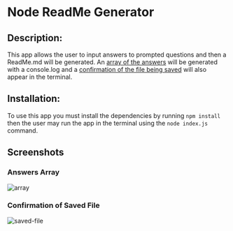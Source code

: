 # Node ReadMe Generator

## Description:

This app allows the user to input answers to prompted questions and then a ReadMe.md will be generated.  An [array of the answers](#answers-array) will be generated with a console.log and a [confirmation of the file being saved](#confirmation-of-saved-file) will also appear in the terminal.

## Installation:

To use this app you must install the dependencies by running `npm install` then the user may run the app in the terminal using the `node index.js` command.


## Screenshots

### Answers Array
![array](./array-of-answer.png)

### Confirmation of Saved File
![saved-file](./file-saved.png)



